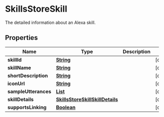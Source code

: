 

# SkillsStoreSkill

The detailed information about an Alexa skill.

## Properties

| Name | Type | Description | Notes |
|------------ | ------------- | ------------- | -------------|
|**skillId** | [**String**](String.md) |  |  [optional] |
|**skillName** | [**String**](String.md) |  |  [optional] |
|**shortDescription** | [**String**](String.md) |  |  [optional] |
|**iconUrl** | [**String**](String.md) |  |  [optional] |
|**sampleUtterances** | [**List**](List.md) |  |  [optional] |
|**skillDetails** | [**SkillsStoreSkillSkillDetails**](SkillsStoreSkillSkillDetails.md) |  |  [optional] |
|**supportsLinking** | [**Boolean**](Boolean.md) |  |  [optional] |



